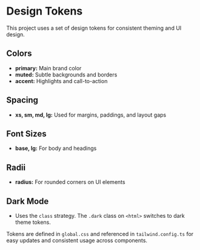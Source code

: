 # Design Tokens

This project uses a set of design tokens for consistent theming and UI design.

## Colors
- **primary:** Main brand color
- **muted:** Subtle backgrounds and borders
- **accent:** Highlights and call-to-action

## Spacing
- **xs, sm, md, lg:** Used for margins, paddings, and layout gaps

## Font Sizes
- **base, lg:** For body and headings

## Radii
- **radius:** For rounded corners on UI elements

## Dark Mode
- Uses the `class` strategy. The `.dark` class on `<html>` switches to dark theme tokens.

Tokens are defined in `global.css` and referenced in `tailwind.config.ts` for easy updates and consistent usage across components.
